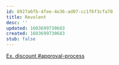 ```yaml
---
id: 8927a6fb-4fee-4e36-ad07-cc1f6f3cfa70
title: Revolent
desc: ''
updated: 1603699730683
created: 1603699730683
stub: false
---
```


[Ex. discount #approval-process](https://trailhead.salesforce.com/content/learn/projects/build-a-discount-approval-process)
